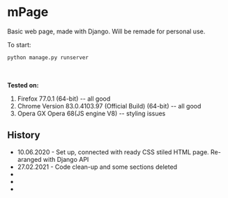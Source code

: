 # mPage
Basic web page, made with Django. Will be remade for personal use.

To start:
```
python manage.py runserver
```

<br>
<br>
<strong>Tested on:</strong>
<br>
  <ol>
    <li> Firefox 77.0.1 (64-bit) -- all good </li>
    <li> Chrome Version 83.0.4103.97 (Official Build) (64-bit) -- all good </li>
    <li> Opera GX Opera 68(JS engine V8) -- styling issues </li>
  </ol>

<h2> History </h2>
<ul>
  <li> 10.06.2020 - Set up, connected with ready CSS stiled HTML page. Re-aranged with Django API  </li>
  <li> 27.02.2021 - Code clean-up and some sections deleted  </li>
  <li>  </li>
  <li>  </li>
  <li>  </li>
</ul>
